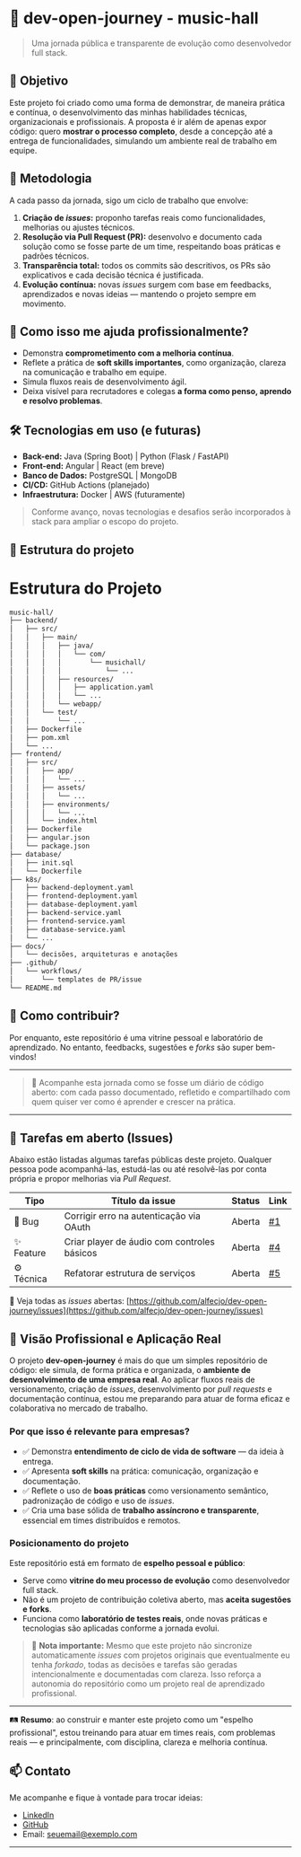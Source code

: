 # 🚀 dev-open-journey - music-hall

> Uma jornada pública e transparente de evolução como desenvolvedor full stack.

## 🎯 Objetivo

Este projeto foi criado como uma forma de demonstrar, de maneira prática e contínua, o desenvolvimento das minhas habilidades técnicas, organizacionais e profissionais. A proposta é ir além de apenas expor código: quero **mostrar o processo completo**, desde a concepção até a entrega de funcionalidades, simulando um ambiente real de trabalho em equipe.

## 🧠 Metodologia

A cada passo da jornada, sigo um ciclo de trabalho que envolve:

1. **Criação de _issues_:** proponho tarefas reais como funcionalidades, melhorias ou ajustes técnicos.
2. **Resolução via Pull Request (PR):** desenvolvo e documento cada solução como se fosse parte de um time, respeitando boas práticas e padrões técnicos.
3. **Transparência total:** todos os commits são descritivos, os PRs são explicativos e cada decisão técnica é justificada.
4. **Evolução contínua:** novas _issues_ surgem com base em feedbacks, aprendizados e novas ideias — mantendo o projeto sempre em movimento.

## 💼 Como isso me ajuda profissionalmente?

- Demonstra **comprometimento com a melhoria contínua**.
- Reflete a prática de **soft skills importantes**, como organização, clareza na comunicação e trabalho em equipe.
- Simula fluxos reais de desenvolvimento ágil.
- Deixa visível para recrutadores e colegas **a forma como penso, aprendo e resolvo problemas**.

## 🛠️ Tecnologias em uso (e futuras)

- **Back-end:** Java (Spring Boot) | Python (Flask / FastAPI)
- **Front-end:** Angular | React (em breve)
- **Banco de Dados:** PostgreSQL | MongoDB
- **CI/CD:** GitHub Actions (planejado)
- **Infraestrutura:** Docker | AWS (futuramente)

> Conforme avanço, novas tecnologias e desafios serão incorporados à stack para ampliar o escopo do projeto.

## 📂 Estrutura do projeto

# Estrutura do Projeto

```bash
music-hall/
├── backend/
│   ├── src/
│   │   ├── main/
│   │   │   ├── java/
│   │   │   │   └── com/
│   │   │   │       └── musichall/
│   │   │   │           └── ...
│   │   │   ├── resources/
│   │   │   │   ├── application.yaml
│   │   │   │   └── ...
│   │   │   └── webapp/
│   │   └── test/
│   │       └── ...
│   ├── Dockerfile
│   ├── pom.xml
│   └── ...
├── frontend/
│   ├── src/
│   │   ├── app/
│   │   │   └── ...
│   │   ├── assets/
│   │   │   └── ...
│   │   ├── environments/
│   │   │   └── ...
│   │   └── index.html
│   ├── Dockerfile
│   ├── angular.json
│   └── package.json
├── database/
│   ├── init.sql
│   └── Dockerfile
├── k8s/
│   ├── backend-deployment.yaml
│   ├── frontend-deployment.yaml
│   ├── database-deployment.yaml
│   ├── backend-service.yaml
│   ├── frontend-service.yaml
│   ├── database-service.yaml
│   └── ...
├── docs/
│   └── decisões, arquiteturas e anotações
├── .github/
│   └── workflows/
│       └── templates de PR/issue
└── README.md
```

## 🧩 Como contribuir?

Por enquanto, este repositório é uma vitrine pessoal e laboratório de aprendizado. No entanto, feedbacks, sugestões e _forks_ são super bem-vindos!

---

> 📌 Acompanhe esta jornada como se fosse um diário de código aberto: com cada passo documentado, refletido e compartilhado com quem quiser ver como é aprender e crescer na prática.  

---

## 🧠 Tarefas em aberto (Issues)

Abaixo estão listadas algumas tarefas públicas deste projeto. Qualquer pessoa pode acompanhá-las, estudá-las ou até resolvê-las por conta própria e propor melhorias via *Pull Request*.

| Tipo      | Título da issue                                      | Status | Link |
|-----------|------------------------------------------------------|--------|------|
| 🐛 Bug     | Corrigir erro na autenticação via OAuth              | Aberta | [#1](https://github.com/alfecjo/dev-open-journey/issues/1) |
| ✨ Feature | Criar player de áudio com controles básicos          | Aberta | [#4](https://github.com/alfecjo/dev-open-journey/issues/4) |
| ⚙️ Técnica | Refatorar estrutura de serviços                      | Aberta | [#5](https://github.com/alfecjo/dev-open-journey/issues/5) |

🔗 Veja todas as *issues* abertas: [https://github.com/alfecjo/dev-open-journey/issues](https://github.com/alfecjo/dev-open-journey/issues)

## 🧭 Visão Profissional e Aplicação Real

O projeto **dev-open-journey** é mais do que um simples repositório de código: ele simula, de forma prática e organizada, o **ambiente de desenvolvimento de uma empresa real**. Ao aplicar fluxos reais de versionamento, criação de _issues_, desenvolvimento por _pull requests_ e documentação contínua, estou me preparando para atuar de forma eficaz e colaborativa no mercado de trabalho.

### Por que isso é relevante para empresas?

- ✅ Demonstra **entendimento de ciclo de vida de software** — da ideia à entrega.
- ✅ Apresenta **soft skills** na prática: comunicação, organização e documentação.
- ✅ Reflete o uso de **boas práticas** como versionamento semântico, padronização de código e uso de _issues_.
- ✅ Cria uma base sólida de **trabalho assíncrono e transparente**, essencial em times distribuídos e remotos.

### Posicionamento do projeto

Este repositório está em formato de **espelho pessoal e público**:
- Serve como **vitrine do meu processo de evolução** como desenvolvedor full stack.
- Não é um projeto de contribuição coletiva aberto, mas **aceita sugestões e forks**.
- Funciona como **laboratório de testes reais**, onde novas práticas e tecnologias são aplicadas conforme a jornada evolui.

> 🧠 **Nota importante:** Mesmo que este projeto não sincronize automaticamente _issues_ com projetos originais que eventualmente eu tenha _forkado_, todas as decisões e tarefas são geradas intencionalmente e documentadas com clareza. Isso reforça a autonomia do repositório como um projeto real de aprendizado profissional.

---

🛤️ **Resumo**: ao construir e manter este projeto como um "espelho profissional", estou treinando para atuar em times reais, com problemas reais — e principalmente, com disciplina, clareza e melhoria contínua.


## 📫 Contato

Me acompanhe e fique à vontade para trocar ideias:

- [LinkedIn](https://www.linkedin.com/in/seu-perfil)
- [GitHub](https://github.com/seu-usuario)
- Email: seuemail@exemplo.com

---


